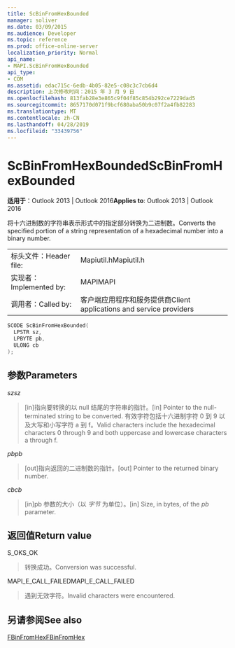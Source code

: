 ```yaml
---
title: ScBinFromHexBounded
manager: soliver
ms.date: 03/09/2015
ms.audience: Developer
ms.topic: reference
ms.prod: office-online-server
localization_priority: Normal
api_name:
- MAPI.ScBinFromHexBounded
api_type:
- COM
ms.assetid: edac715c-6edb-4b05-82e5-c08c3c7cb6d4
description: 上次修改时间：2015 年 3 月 9 日
ms.openlocfilehash: 813fab28e3e865c9f04f85c854b292ce7229dad5
ms.sourcegitcommit: 8657170d071f9bcf680aba50b9c07f2a4fb82283
ms.translationtype: MT
ms.contentlocale: zh-CN
ms.lasthandoff: 04/28/2019
ms.locfileid: "33439756"
---
```

# <a name="scbinfromhexbounded"></a><span data-ttu-id="bbf0f-103">ScBinFromHexBounded</span><span class="sxs-lookup"><span data-stu-id="bbf0f-103">ScBinFromHexBounded</span></span>

  
  
<span data-ttu-id="bbf0f-104">**适用于**：Outlook 2013 | Outlook 2016</span><span class="sxs-lookup"><span data-stu-id="bbf0f-104">**Applies to**: Outlook 2013 | Outlook 2016</span></span> 
  
<span data-ttu-id="bbf0f-105">将十六进制数的字符串表示形式中的指定部分转换为二进制数。</span><span class="sxs-lookup"><span data-stu-id="bbf0f-105">Converts the specified portion of a string representation of a hexadecimal number into a binary number.</span></span> 
  
|||
|:-----|:-----|
|<span data-ttu-id="bbf0f-106">标头文件：</span><span class="sxs-lookup"><span data-stu-id="bbf0f-106">Header file:</span></span>  <br/> |<span data-ttu-id="bbf0f-107">Mapiutil.h</span><span class="sxs-lookup"><span data-stu-id="bbf0f-107">Mapiutil.h</span></span>  <br/> |
|<span data-ttu-id="bbf0f-108">实现者：</span><span class="sxs-lookup"><span data-stu-id="bbf0f-108">Implemented by:</span></span>  <br/> |<span data-ttu-id="bbf0f-109">MAPI</span><span class="sxs-lookup"><span data-stu-id="bbf0f-109">MAPI</span></span>  <br/> |
|<span data-ttu-id="bbf0f-110">调用者：</span><span class="sxs-lookup"><span data-stu-id="bbf0f-110">Called by:</span></span>  <br/> |<span data-ttu-id="bbf0f-111">客户端应用程序和服务提供商</span><span class="sxs-lookup"><span data-stu-id="bbf0f-111">Client applications and service providers</span></span>  <br/> |
   
```cpp
SCODE ScBinFromHexBounded(
  LPSTR sz,
  LPBYTE pb,
  ULONG cb
);
```

## <a name="parameters"></a><span data-ttu-id="bbf0f-112">参数</span><span class="sxs-lookup"><span data-stu-id="bbf0f-112">Parameters</span></span>

 <span data-ttu-id="bbf0f-113">_sz_</span><span class="sxs-lookup"><span data-stu-id="bbf0f-113">_sz_</span></span>
  
> <span data-ttu-id="bbf0f-114">[in]指向要转换的以 null 结尾的字符串的指针。</span><span class="sxs-lookup"><span data-stu-id="bbf0f-114">[in] Pointer to the null-terminated string to be converted.</span></span> <span data-ttu-id="bbf0f-115">有效字符包括十六进制字符 0 到 9 以及大写和小写字符 a 到 f。</span><span class="sxs-lookup"><span data-stu-id="bbf0f-115">Valid characters include the hexadecimal characters 0 through 9 and both uppercase and lowercase characters a through f.</span></span>
    
 <span data-ttu-id="bbf0f-116">_pb_</span><span class="sxs-lookup"><span data-stu-id="bbf0f-116">_pb_</span></span>
  
> <span data-ttu-id="bbf0f-117">[out]指向返回的二进制数的指针。</span><span class="sxs-lookup"><span data-stu-id="bbf0f-117">[out] Pointer to the returned binary number.</span></span>
    
 <span data-ttu-id="bbf0f-118">_cb_</span><span class="sxs-lookup"><span data-stu-id="bbf0f-118">_cb_</span></span>
  
> <span data-ttu-id="bbf0f-119">[in]pb 参数的大小（以  _字节_ 为单位）。</span><span class="sxs-lookup"><span data-stu-id="bbf0f-119">[in] Size, in bytes, of the  _pb_ parameter.</span></span> 
    
## <a name="return-value"></a><span data-ttu-id="bbf0f-120">返回值</span><span class="sxs-lookup"><span data-stu-id="bbf0f-120">Return value</span></span>

<span data-ttu-id="bbf0f-121">S_OK</span><span class="sxs-lookup"><span data-stu-id="bbf0f-121">S_OK</span></span>
  
> <span data-ttu-id="bbf0f-122">转换成功。</span><span class="sxs-lookup"><span data-stu-id="bbf0f-122">Conversion was successful.</span></span>
    
<span data-ttu-id="bbf0f-123">MAPI_E_CALL_FAILED</span><span class="sxs-lookup"><span data-stu-id="bbf0f-123">MAPI_E_CALL_FAILED</span></span>
  
> <span data-ttu-id="bbf0f-124">遇到无效字符。</span><span class="sxs-lookup"><span data-stu-id="bbf0f-124">Invalid characters were encountered.</span></span>
    
## <a name="see-also"></a><span data-ttu-id="bbf0f-125">另请参阅</span><span class="sxs-lookup"><span data-stu-id="bbf0f-125">See also</span></span>



[<span data-ttu-id="bbf0f-126">FBinFromHex</span><span class="sxs-lookup"><span data-stu-id="bbf0f-126">FBinFromHex</span></span>](fbinfromhex.md)


